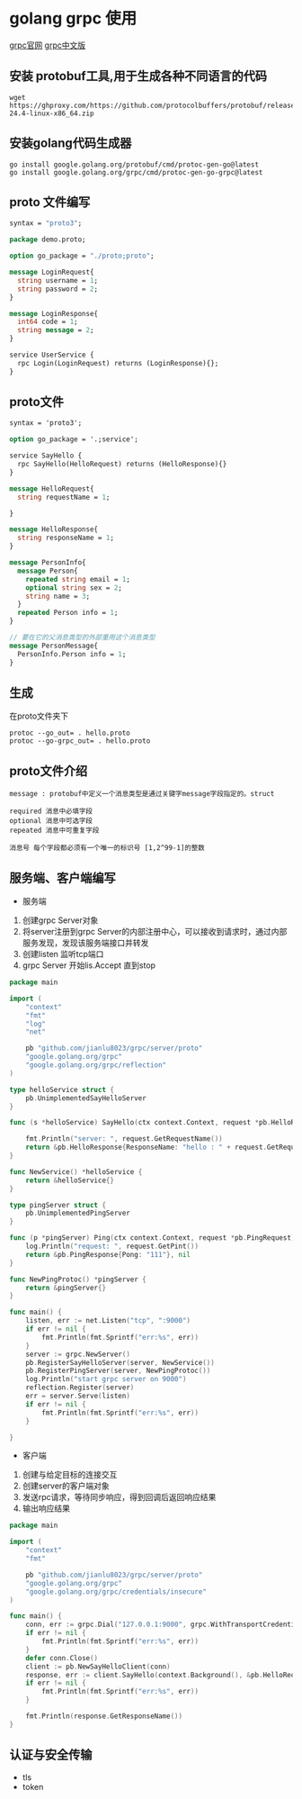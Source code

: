 # golang grpc 使用

[grpc官网](https://grpc.io)
[grpc中文版](http://doc.oschina.net/grpc)

[comment]: <> (https://zhuanlan.zhihu.com/p/411317961)

[comment]: <> (https://www.cnblogs.com/nonsec/p/15504579.html)

[comment]: <下载protoc> (https://github.com/protocolbuffers/protobuf/releases)

## 安装 protobuf工具,用于生成各种不同语言的代码

```shell
wget https://ghproxy.com/https://github.com/protocolbuffers/protobuf/releases/download/v24.4/protoc-24.4-linux-x86_64.zip
```

## 安装golang代码生成器

```shell
go install google.golang.org/protobuf/cmd/protoc-gen-go@latest      
go install google.golang.org/grpc/cmd/protoc-gen-go-grpc@latest
```

## proto 文件编写

```protobuf
syntax = "proto3";

package demo.proto;

option go_package = "./proto;proto";

message LoginRequest{
  string username = 1;
  string password = 2;
}

message LoginResponse{
  int64 code = 1;
  string message = 2;
}

service UserService {
  rpc Login(LoginRequest) returns (LoginResponse){};
}
```

## proto文件

```protobuf
syntax = 'proto3';

option go_package = '.;service';

service SayHello {
  rpc SayHello(HelloRequest) returns (HelloResponse){}
}

message HelloRequest{
  string requestName = 1;

}

message HelloResponse{
  string responseName = 1;
}

message PersonInfo{
  message Person{
    repeated string email = 1;
    optional string sex = 2;
    string name = 3;
  }
  repeated Person info = 1;
}

// 要在它的父消息类型的外部重用这个消息类型 
message PersonMessage{
  PersonInfo.Person info = 1;
}
```

## 生成

在proto文件夹下

```shell
protoc --go_out= . hello.proto
protoc --go-grpc_out= . hello.proto
```

## proto文件介绍

```text
message : protobuf中定义一个消息类型是通过关键字message字段指定的。struct

required 消息中必填字段
optional 消息中可选字段
repeated 消息中可重复字段

消息号 每个字段都必须有一个唯一的标识号 [1,2^99-1]的整数
```

## 服务端、客户端编写

* 服务端

1. 创建grpc Server对象
2. 将server注册到grpc Server的内部注册中心，可以接收到请求时，通过内部服务发现，发现该服务端接口并转发
3. 创建listen 监听tcp端口
4. grpc Server 开始lis.Accept 直到stop


```go
package main

import (
	"context"
	"fmt"
	"log"
	"net"

	pb "github.com/jianlu8023/grpc/server/proto"
	"google.golang.org/grpc"
	"google.golang.org/grpc/reflection"
)

type helloService struct {
	pb.UnimplementedSayHelloServer
}

func (s *helloService) SayHello(ctx context.Context, request *pb.HelloRequest) (*pb.HelloResponse, error) {

	fmt.Println("server: ", request.GetRequestName())
	return &pb.HelloResponse{ResponseName: "hello : " + request.GetRequestName()}, nil
}

func NewService() *helloService {
	return &helloService{}
}

type pingServer struct {
	pb.UnimplementedPingServer
}

func (p *pingServer) Ping(ctx context.Context, request *pb.PingRequest) (*pb.PingResponse, error) {
	log.Println("request: ", request.GetPint())
	return &pb.PingResponse{Pong: "111"}, nil
}

func NewPingProtoc() *pingServer {
	return &pingServer{}
}

func main() {
	listen, err := net.Listen("tcp", ":9000")
	if err != nil {
		fmt.Println(fmt.Sprintf("err:%s", err))
	}
	server := grpc.NewServer()
	pb.RegisterSayHelloServer(server, NewService())
	pb.RegisterPingServer(server, NewPingProtoc())
	log.Println("start grpc server on 9000")
	reflection.Register(server)
	err = server.Serve(listen)
	if err != nil {
		fmt.Println(fmt.Sprintf("err:%s", err))
	}

}

```


* 客户端

1. 创建与给定目标的连接交互
2. 创建server的客户端对象
3. 发送rpc请求，等待同步响应，得到回调后返回响应结果
4. 输出响应结果

```go
package main

import (
	"context"
	"fmt"

	pb "github.com/jianlu8023/grpc/server/proto"
	"google.golang.org/grpc"
	"google.golang.org/grpc/credentials/insecure"
)

func main() {
	conn, err := grpc.Dial("127.0.0.1:9000", grpc.WithTransportCredentials(insecure.NewCredentials()))
	if err != nil {
		fmt.Println(fmt.Sprintf("err:%s", err))
	}
	defer conn.Close()
	client := pb.NewSayHelloClient(conn)
	response, err := client.SayHello(context.Background(), &pb.HelloRequest{RequestName: "test"})
	if err != nil {
		fmt.Println(fmt.Sprintf("err:%s", err))
	}

	fmt.Println(response.GetResponseName())
}

```


## 认证与安全传输

* tls
* token

[comment]: <> (https://www.cnblogs.com/tohxyblog/p/8974763.html)


[comment]: <> (http好比普通话，rpc好比团伙内部黑话。 讲普通话，好处就是谁都听得懂，谁都会讲。 讲黑话，好处是可以更精简、更加保密、更加可定制，坏处就是要求“说”黑话的那一方（client端）也要懂，而且一旦大家都说一种黑话了，换黑话就困难了。)